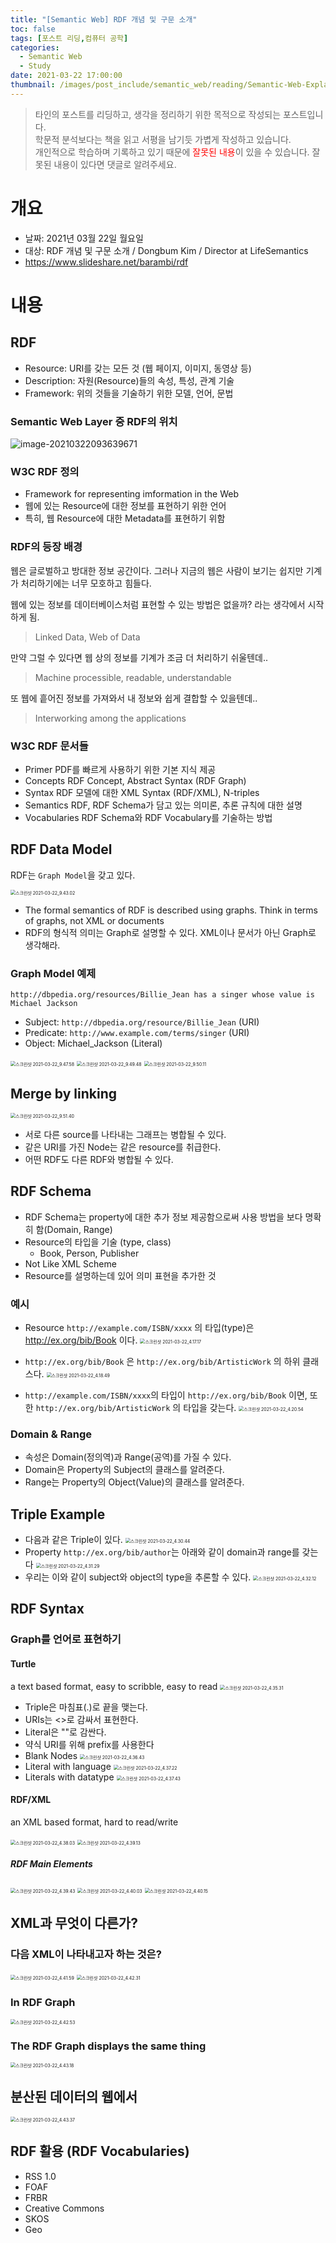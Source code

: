```yaml
---
title: "[Semantic Web] RDF 개념 및 구문 소개"
toc: false
tags: [포스트 리딩,컴퓨터 공학]
categories:
  - Semantic Web
  - Study
date: 2021-03-22 17:00:00
thumbnail: /images/post_include/semantic_web/reading/Semantic-Web-Explained.png
---
```

> 타인의 포스트를 리딩하고, 생각을 정리하기 위한 목적으로 작성되는 포스트입니다.  
> 학문적 분석보다는 책을 읽고 서평을 남기듯 가볍게 작성하고 있습니다.  
> 개인적으로 학습하며 기록하고 있기 때문에 <font color='red'>잘못된 내용</font>이 있을 수 있습니다. 잘못된 내용이 있다면 댓글로 알려주세요.

# 개요
* 날짜: 2021년 03월 22일 월요일
* 대상: RDF 개념 및 구문 소개 / Dongbum Kim / Director at LifeSemantics
* https://www.slideshare.net/barambi/rdf

# 내용

## RDF

* Resource: URI를 갖는 모든 것 (웹 페이지, 이미지, 동영상 등)
* Description: 자원(Resource)들의 속성, 특성, 관계 기술
* Framework: 위의 것들을 기술하기 위한 모델, 언어, 문법

### Semantic Web Layer 중 RDF의 위치

![image-20210322093639671](/images/post_include/semantic_web/study/image-20210322093639671.png)

### W3C RDF 정의

* Framework for representing imformation in the Web
* 웹에 있는 Resource에 대한 정보를 표현하기 위한 언어
* 특히, 웹 Resource에 대한 Metadata를 표현하기 위함

### RDF의 등장 배경

웹은 글로벌하고 방대한 정보 공간이다. 그러나 지금의 웹은 사람이 보기는 쉽지만 기계가 처리하기에는 너무 모호하고 힘들다.

웹에 있는 정보를 데이터베이스처럼 표현할 수 있는 방법은 없을까? 라는 생각에서 시작하게 됨.

> Linked Data, Web of Data

만약 그럴 수 있다면 웹 상의 정보를 기계가 조금 더 처리하기 쉬울텐데..

> Machine processible, readable, understandable

또 웹에 흩어진 정보를 가져와서 내 정보와 쉽게 결합할 수 있을텐데..

> Interworking among the applications

### W3C RDF 문서들

* Primer
  PDF를 빠르게 사용하기 위한 기본 지식 제공
* Concepts
  RDF Concept, Abstract Syntax (RDF Graph)
* Syntax
  RDF 모델에 대한 XML Syntax (RDF/XML), N-triples
* Semantics
  RDF, RDF Schema가 담고 있는 의미론, 추론 규칙에 대한 설명
* Vocabularies
  RDF Schema와 RDF Vocabulary를 기술하는 방법

## RDF Data Model

RDF는 `Graph Model`을 갖고 있다.

<img src="/images/post_include/semantic_web/study/2021-03-22_94302.png" alt="스크린샷 2021-03-22_9.43.02" style="zoom:50%;" />

* The formal semantics of RDF is described using graphs. Think in terms of graphs, not XML or documents
* RDF의 형식적 의미는 Graph로 설명할 수 있다. XML이나 문서가 아닌 Graph로 생각해라.

### Graph Model 예제

```
http://dbpedia.org/resources/Billie_Jean has a singer whose value is Michael Jackson
```

* Subject: `http://dbpedia.org/resource/Billie_Jean` (URI)
* Predicate: `http://www.example.com/terms/singer` (URI)
* Object: Michael_Jackson (Literal)

<img src="/images/post_include/semantic_web/study/2021-03-22_94758.png" alt="스크린샷 2021-03-22_9.47.58" style="zoom:50%;" />

<img src="/images/post_include/semantic_web/study/2021-03-22_94948.png" alt="스크린샷 2021-03-22_9.49.48" style="zoom:50%;" />

<img src="/images/post_include/semantic_web/study/2021-03-22_95011.png" alt="스크린샷 2021-03-22_9.50.11" style="zoom:50%;" />

## Merge by linking

<img src="/images/post_include/semantic_web/study/2021-03-22_95140.png" alt="스크린샷 2021-03-22_9.51.40" style="zoom:50%;" />

* 서로 다른 source를 나타내는 그래프는 병합될 수 있다.
* 같은 URI를 가진 Node는 같은 resource를 취급한다.
* 어떤 RDF도 다른 RDF와 병합될 수 있다.

## RDF Schema

* RDF Schema는 property에 대한 추가 정보 제공함으로써 사용 방법을 보다 명확히 함(Domain, Range)
* Resource의 타입을 기술 (type, class)
  * Book, Person, Publisher
* Not Like XML Scheme
* Resource를 설명하는데 있어 의미 표현을 추가한 것

### 예시

* Resource `http://example.com/ISBN/xxxx` 의 타입(type)은 <http://ex.org/bib/Book> 이다.
  <img src="/images/post_include/semantic_web/study/2021-03-22_41717.png" alt="스크린샷 2021-03-22_4.17.17" style="zoom:50%;" />

* `http://ex.org/bib/Book` 은 `http://ex.org/bib/ArtisticWork` 의 하위 클래스다.
  <img src="/images/post_include/semantic_web/study/2021-03-22_41849.png" alt="스크린샷 2021-03-22_4.18.49" style="zoom:50%;" />

* `http://example.com/ISBN/xxxx`의 타입이 `http://ex.org/bib/Book` 이면, 또한 `http://ex.org/bib/ArtisticWork` 의 타입을 갖는다.
  <img src="/images/post_include/semantic_web/study/2021-03-22_42054.png" alt="스크린샷 2021-03-22_4.20.54" style="zoom:50%;" />

### Domain & Range

* 속성은 Domain(정의역)과 Range(공역)를 가질 수 있다.
* Domain은 Property의 Subject의 클래스를 알려준다.
* Range는 Property의 Object(Value)의 클래스를 알려준다.

## Triple Example

* 다음과 같은 Triple이 있다.
  <img src="/images/post_include/semantic_web/study/2021-03-22_43044.png" alt="스크린샷 2021-03-22_4.30.44" style="zoom:50%;" />
* Property `http://ex.org/bib/author`는 아래와 같이 domain과 range를 갖는다
  <img src="/images/post_include/semantic_web/study/2021-03-22_43129.png" alt="스크린샷 2021-03-22_4.31.29" style="zoom:50%;" />
* 우리는 이와 같이 subject와 object의 type을 추론할 수 있다.
  <img src="/images/post_include/semantic_web/study/2021-03-22_43212.png" alt="스크린샷 2021-03-22_4.32.12" style="zoom:50%;" />

## RDF Syntax

### Graph를 언어로 표현하기

#### Turtle

a text based format, easy to scribble, easy to read
<img src="/images/post_include/semantic_web/study/2021-03-22_43531.png" alt="스크린샷 2021-03-22_4.35.31" style="zoom:50%;" />

* Triple은 마침표(.)로 끝을 맺는다.
* URIs는 <>로 감싸서 표현한다.
* Literal은 ""로 감싼다.
* 약식 URI를 위해 prefix를 사용한다
* Blank Nodes
  <img src="/images/post_include/semantic_web/study/2021-03-22_43643.png" alt="스크린샷 2021-03-22_4.36.43" style="zoom:50%;" />
* Literal with language
  <img src="/images/post_include/semantic_web/study/2021-03-22_43722.png" alt="스크린샷 2021-03-22_4.37.22" style="zoom:50%;" />
* Literals with datatype
  <img src="/images/post_include/semantic_web/study/2021-03-22_43743.png" alt="스크린샷 2021-03-22_4.37.43" style="zoom:50%;" />

#### RDF/XML

an XML based format, hard to read/write

<img src="/images/post_include/semantic_web/study/2021-03-22_43803.png" alt="스크린샷 2021-03-22_4.38.03" style="zoom:50%;" />

<img src="/images/post_include/semantic_web/study/2021-03-22_43913.png" alt="스크린샷 2021-03-22_4.39.13" style="zoom:50%;" />

##### RDF Main Elements

<img src="/images/post_include/semantic_web/study/2021-03-22_43943.png" alt="스크린샷 2021-03-22_4.39.43" style="zoom:50%;" />

<img src="/images/post_include/semantic_web/study/2021-03-22_44003.png" alt="스크린샷 2021-03-22_4.40.03" style="zoom:50%;" />

<img src="/images/post_include/semantic_web/study/2021-03-22_44015.png" alt="스크린샷 2021-03-22_4.40.15" style="zoom:50%;" />

## XML과 무엇이 다른가?

### 다음 XML이 나타내고자 하는 것은?

<img src="/images/post_include/semantic_web/study/2021-03-22_44159.png" alt="스크린샷 2021-03-22_4.41.59" style="zoom:50%;" />

<img src="/images/post_include/semantic_web/study/2021-03-22_44231.png" alt="스크린샷 2021-03-22_4.42.31" style="zoom:50%;" />

### In RDF Graph

<img src="/images/post_include/semantic_web/study/2021-03-22_44253.png" alt="스크린샷 2021-03-22_4.42.53" style="zoom:50%;" />

### The RDF Graph displays the same thing

<img src="/images/post_include/semantic_web/study/2021-03-22_44318.png" alt="스크린샷 2021-03-22_4.43.18" style="zoom:50%;" />

## 분산된 데이터의 웹에서

<img src="/images/post_include/semantic_web/study/2021-03-22_44337.png" alt="스크린샷 2021-03-22_4.43.37" style="zoom:50%;" />

## RDF 활용 (RDF Vocabularies)

* RSS 1.0
* FOAF
* FRBR
* Creative Commons
* SKOS
* Geo

